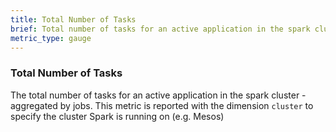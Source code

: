 ```yaml
---
title: Total Number of Tasks
brief: Total number of tasks for an active application in the spark cluster
metric_type: gauge
---
```

### Total Number of Tasks
The total number of tasks for an active application in the spark cluster - aggregated by jobs. This metric is reported with the dimension `cluster` to specify the cluster Spark is running on (e.g. Mesos)
